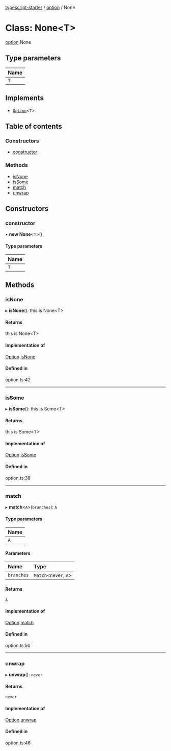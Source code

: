 [typescript-starter](../README.md) / [option](../modules/option.md) / None

# Class: None<T\>

[option](../modules/option.md).None

## Type parameters

| Name |
| :------ |
| `T` |

## Implements

- [`Option`](../interfaces/option.Option.md)<`T`\>

## Table of contents

### Constructors

- [constructor](option.None.md#constructor)

### Methods

- [isNone](option.None.md#isnone)
- [isSome](option.None.md#issome)
- [match](option.None.md#match)
- [unwrap](option.None.md#unwrap)

## Constructors

### constructor

• **new None**<`T`\>()

#### Type parameters

| Name |
| :------ |
| `T` |

## Methods

### isNone

▸ **isNone**(): this is None<T\>

#### Returns

this is None<T\>

#### Implementation of

[Option](../interfaces/option.Option.md).[isNone](../interfaces/option.Option.md#isnone)

#### Defined in

option.ts:42

___

### isSome

▸ **isSome**(): this is Some<T\>

#### Returns

this is Some<T\>

#### Implementation of

[Option](../interfaces/option.Option.md).[isSome](../interfaces/option.Option.md#issome)

#### Defined in

option.ts:38

___

### match

▸ **match**<`A`\>(`branches`): `A`

#### Type parameters

| Name |
| :------ |
| `A` |

#### Parameters

| Name | Type |
| :------ | :------ |
| `branches` | `Match`<`never`, `A`\> |

#### Returns

`A`

#### Implementation of

[Option](../interfaces/option.Option.md).[match](../interfaces/option.Option.md#match)

#### Defined in

option.ts:50

___

### unwrap

▸ **unwrap**(): `never`

#### Returns

`never`

#### Implementation of

[Option](../interfaces/option.Option.md).[unwrap](../interfaces/option.Option.md#unwrap)

#### Defined in

option.ts:46
